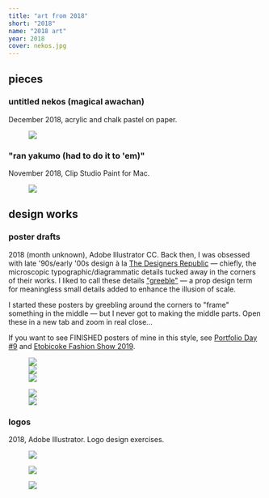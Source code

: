 ```yaml
---
title: "art from 2018"
short: "2018"
name: "2018 art"
year: 2018
cover: nekos.jpg
---
```


<h2 id="pieces" style="margin-bottom:0.5em">pieces</h2>

### untitled nekos (magical awachan)

December 2018, acrylic and chalk pastel on paper.

<figure>
  <img src="{{ site.baseurl }}/assets/art/2018/nekos.jpg">
</figure>

### "ran yakumo (had to do it to 'em)" 

November 2018, Clip Studio Paint for Mac.

<figure>
  <img src="{{ site.baseurl }}/assets/art/2018/ran.jpg">
</figure>

<h2 id="design-works" style="margin-bottom:0.5em">design works</h2>

### poster drafts

2018 (month unknown), Adobe Illustrator CC. Back then, I was obsessed with late '90s/early '00s design à la [The Designers Republic](https://www.flickr.com/photos/dingridsystem/albums/72157630939112282) — chiefly, the microscopic typographic/diagrammatic details tucked away in the corners of their works. I liked to call these details ["greeble"](https://en.wikipedia.org/wiki/Greeble) — a prop design term for meaningless small details added to enhance the illusion of scale.

I started these posters by greebling around the corners to "frame" something in the middle — but I never got to making the middle parts. Open these in a new tab and zoom in real close...

If you want to see FINISHED posters of mine in this style, see <a href="{{ site.baseurl }}/work/pd9">Portfolio Day #9</a> and <a href="{{ site.baseurl }}/work/efs2019">Etobicoke Fashion Show 2019</a>.

<figure>
  <div class="img2f">
    <div style="flex:0.625;">
      <img src="{{ site.baseurl }}/assets/art/2018/efs-proto.jpg">
    </div>
    <div style="flex:0.7070980616;">
      <img src="{{ site.baseurl }}/assets/art/2018/lc-a2.jpg">
    </div>
    <div style="flex:0.7070980616;">
      <img src="{{ site.baseurl }}/assets/art/2018/sb-a2.jpg">
    </div>
  </div>
</figure>

<figure>
  <div class="img2f">
    <div style="flex:0.7070563079;">
      <img src="{{ site.baseurl }}/assets/art/2018/lc2.jpg">
    </div>
    <div style="flex:0.7071155009;">
      <img src="{{ site.baseurl }}/assets/art/2018/a3-01.jpg">
    </div>
  </div>
</figure>

### logos

2018, Adobe Illustrator. Logo design exercises.

<figure>
  <img src="{{ site.baseurl }}/assets/art/2018/Sirius.svg">
</figure>

<figure>
  <img src="{{ site.baseurl }}/assets/art/2018/Orion.svg">
</figure>

<figure>
  <img src="{{ site.baseurl }}/assets/art/2018/Procyon.svg">
</figure>